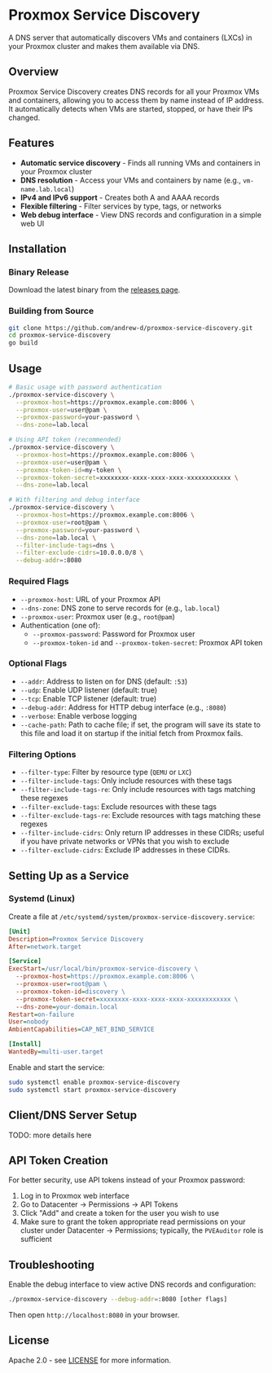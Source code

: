 # Proxmox Service Discovery

A DNS server that automatically discovers VMs and containers (LXCs) in your
Proxmox cluster and makes them available via DNS.

## Overview

Proxmox Service Discovery creates DNS records for all your Proxmox VMs and
containers, allowing you to access them by name instead of IP address. It
automatically detects when VMs are started, stopped, or have their IPs changed.

<!-- TODO: image here? -->

## Features

- **Automatic service discovery** - Finds all running VMs and containers in your Proxmox cluster
- **DNS resolution** - Access your VMs and containers by name (e.g., `vm-name.lab.local`)
- **IPv4 and IPv6 support** - Creates both A and AAAA records
- **Flexible filtering** - Filter services by type, tags, or networks
- **Web debug interface** - View DNS records and configuration in a simple web UI

## Installation

### Binary Release

Download the latest binary from the [releases page](https://github.com/andrew-d/proxmox-service-discovery/releases).

### Building from Source

```bash
git clone https://github.com/andrew-d/proxmox-service-discovery.git
cd proxmox-service-discovery
go build
```

## Usage

```bash
# Basic usage with password authentication
./proxmox-service-discovery \
  --proxmox-host=https://proxmox.example.com:8006 \
  --proxmox-user=user@pam \
  --proxmox-password=your-password \
  --dns-zone=lab.local

# Using API token (recommended)
./proxmox-service-discovery \
  --proxmox-host=https://proxmox.example.com:8006 \
  --proxmox-user=user@pam \
  --proxmox-token-id=my-token \
  --proxmox-token-secret=xxxxxxxx-xxxx-xxxx-xxxx-xxxxxxxxxxxx \
  --dns-zone=lab.local

# With filtering and debug interface
./proxmox-service-discovery \
  --proxmox-host=https://proxmox.example.com:8006 \
  --proxmox-user=root@pam \
  --proxmox-password=your-password \
  --dns-zone=lab.local \
  --filter-include-tags=dns \
  --filter-exclude-cidrs=10.0.0.0/8 \
  --debug-addr=:8080
```

### Required Flags

- `--proxmox-host`: URL of your Proxmox API
- `--dns-zone`: DNS zone to serve records for (e.g., `lab.local`)
- `--proxmox-user`: Proxmox user (e.g., `root@pam`)
- Authentication (one of):
  - `--proxmox-password`: Password for Proxmox user
  - `--proxmox-token-id` and `--proxmox-token-secret`: Proxmox API token

### Optional Flags

- `--addr`: Address to listen on for DNS (default: `:53`)
- `--udp`: Enable UDP listener (default: true)
- `--tcp`: Enable TCP listener (default: true)
- `--debug-addr`: Address for HTTP debug interface (e.g., `:8080`)
- `--verbose`: Enable verbose logging
- `--cache-path`: Path to cache file; if set, the program will save its state
  to this file and load it on startup if the initial fetch from Proxmox fails.

### Filtering Options

- `--filter-type`: Filter by resource type (`QEMU` or `LXC`)
- `--filter-include-tags`: Only include resources with these tags
- `--filter-include-tags-re`: Only include resources with tags matching these regexes
- `--filter-exclude-tags`: Exclude resources with these tags
- `--filter-exclude-tags-re`: Exclude resources with tags matching these regexes
- `--filter-include-cidrs`: Only return IP addresses in these CIDRs; useful if you have private networks or VPNs that you wish to exclude
- `--filter-exclude-cidrs`: Exclude IP addresses in these CIDRs.

## Setting Up as a Service

### Systemd (Linux)

Create a file at `/etc/systemd/system/proxmox-service-discovery.service`:

```ini
[Unit]
Description=Proxmox Service Discovery
After=network.target

[Service]
ExecStart=/usr/local/bin/proxmox-service-discovery \
  --proxmox-host=https://proxmox.example.com:8006 \
  --proxmox-user=root@pam \
  --proxmox-token-id=discovery \
  --proxmox-token-secret=xxxxxxxx-xxxx-xxxx-xxxx-xxxxxxxxxxxx \
  --dns-zone=your-domain.local
Restart=on-failure
User=nobody
AmbientCapabilities=CAP_NET_BIND_SERVICE

[Install]
WantedBy=multi-user.target
```

Enable and start the service:

```bash
sudo systemctl enable proxmox-service-discovery
sudo systemctl start proxmox-service-discovery
```

## Client/DNS Server Setup

TODO: more details here

## API Token Creation

For better security, use API tokens instead of your Proxmox password:

1. Log in to Proxmox web interface
2. Go to Datacenter → Permissions → API Tokens
3. Click "Add" and create a token for the user you wish to use
4. Make sure to grant the token appropriate read permissions on your cluster
   under Datacenter → Permissions; typically, the `PVEAuditor` role is
   sufficient

## Troubleshooting

Enable the debug interface to view active DNS records and configuration:

```bash
./proxmox-service-discovery --debug-addr=:8080 [other flags]
```

Then open `http://localhost:8080` in your browser.

## License

Apache 2.0 - see [LICENSE](LICENSE) for more information.
